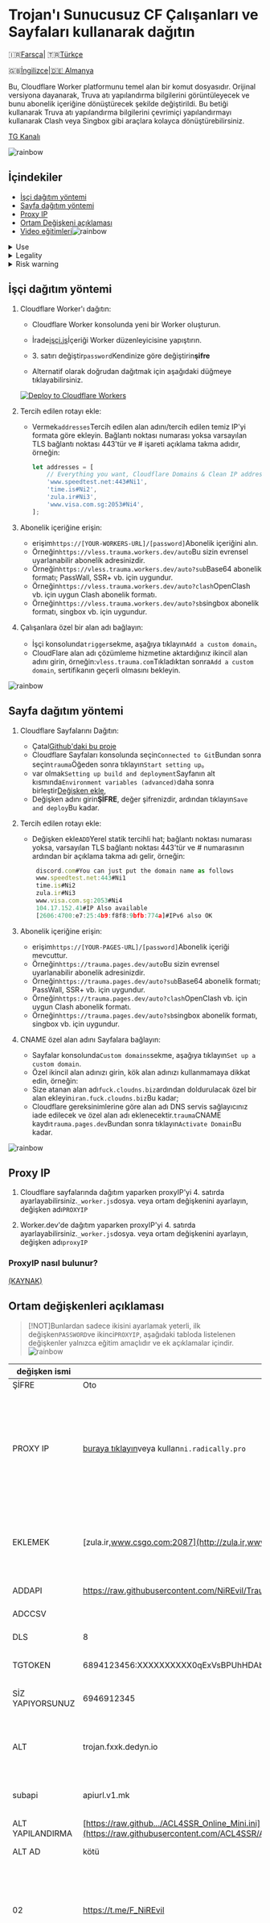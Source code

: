 # Trojan'ı Sunucusuz CF Çalışanları ve Sayfaları kullanarak dağıtın

🇮🇷[Farsça](README.fa.md)| 🇹🇷[Türkçe](README.tr.md)

🇬🇧[İngilizce](README.md)\|[🇩🇪 Almanya](README.de.md)

Bu, Cloudflare Worker platformunu temel alan bir komut dosyasıdır. Orijinal versiyona dayanarak, Truva atı yapılandırma bilgilerini görüntüleyecek ve bunu abonelik içeriğine dönüştürecek şekilde değiştirildi. Bu betiği kullanarak Truva atı yapılandırma bilgilerini çevrimiçi yapılandırmayı kullanarak Clash veya Singbox gibi araçlara kolayca dönüştürebilirsiniz.

[TG Kanalı](https://t.me/F_NiREvil)

![rainbow](https://github.com/NiREvil/vless/assets/126243832/1aca7f5d-6495-44b7-aced-072bae52f256)

## İçindekiler

-   [İşçi dağıtım yöntemi](#Workers-deployment-method)
-   [Sayfa dağıtım yöntemi](#Pages-deployment-method)
-   [Proxy IP](#proxyIP)
-   [Ortam Değişkeni açıklaması](#Environment-variables-description)
-   [Video eğitimleri](#Video-tutorials)![rainbow](https://github.com/NiREvil/vless/assets/126243832/1aca7f5d-6495-44b7-aced-072bae52f256)

<details>
<summary> Use </summary>

-   Bu proje yalnızca öğrenme, araştırma ve güvenlik testi amacıyla tasarlanmış ve geliştirilmiştir. Güvenlik araştırmacılarına, akademisyenlere ve teknoloji meraklılarına ağ iletişim teknolojisini anlamak ve uygulamak için bir araç sağlamayı amaçlamaktadır.
    </details>

<details>
<summary> Legality </summary>
  
  - Users must comply with local laws and regulations when downloading and using this project.
  - Users are responsible for ensuring that their actions comply with the laws, regulations and other applicable requirements of their region

</details>

<details>
<summary> Risk warning </summary>
  - Avoid leaking node configuration information by submitting false node configurations to the subscription service 
</details>

## İşçi dağıtım yöntemi

1.  Cloudflare Worker'ı dağıtın:

    -   Cloudflare Worker konsolunda yeni bir Worker oluşturun.

    -   İrade[işçi.js](https://github.com/NiREvil/Trauma/blob/main/_worker.js)İçeriği Worker düzenleyicisine yapıştırın.

    -   3\. satırı değiştir`password`Kendinize göre değiştirin**şifre**

    -   Alternatif olarak doğrudan dağıtmak için aşağıdaki düğmeye tıklayabilirsiniz.

    [![Deploy to Cloudflare Workers](https://deploy.workers.cloudflare.com/button)](https://deploy.workers.cloudflare.com/?url=https://github.com/NiREvil/Trauma)

2.  Tercih edilen rotayı ekle:
    -   Vermek`addresses`Tercih edilen alan adını/tercih edilen temiz IP'yi formata göre ekleyin. Bağlantı noktası numarası yoksa varsayılan TLS bağlantı noktası 443'tür ve # işareti açıklama takma adıdır, örneğin:
        ```js
        let addresses = [
        	// Everything you want, Cloudflare Domains & Clean IP addresses.
        	'www.speedtest.net:443#Ni1',
        	'time.is#Ni2',
        	'zula.ir#Ni3',
        	'www.visa.com.sg:2053#Ni4',
        ];
        ```

3.  Abonelik içeriğine erişin:
    -   erişim`https://[YOUR-WORKERS-URL]/[password]`Abonelik içeriğini alın.
    -   Örneğin`https://vless.trauma.workers.dev/auto`Bu sizin evrensel uyarlanabilir abonelik adresinizdir.
    -   Örneğin`https://vless.trauma.workers.dev/auto?sub`Base64 abonelik formatı; PassWall, SSR+ vb. için uygundur.
    -   Örneğin`https://vless.trauma.workers.dev/auto?clash`OpenClash vb. için uygun Clash abonelik formatı.
    -   Örneğin`https://vless.trauma.workers.dev/auto?sb`singbox abonelik formatı, singbox vb. için uygundur.

4.  Çalışanlara özel bir alan adı bağlayın:
    -   İşçi konsolunda`trigger`sekme, aşağıya tıklayın`Add a custom domain`。
    -   CloudFlare alan adı çözümleme hizmetine aktardığınız ikincil alan adını girin, örneğin:`vless.trauma.com`Tıkladıktan sonra`Add a custom domain`, sertifikanın geçerli olmasını bekleyin.

![rainbow](https://github.com/NiREvil/vless/assets/126243832/1aca7f5d-6495-44b7-aced-072bae52f256)

## Sayfa dağıtım yöntemi

1.  Cloudflare Sayfalarını Dağıtın:
    -   Çatal[Github'daki bu proje](https://github.com/NiREvil/Trauma/fork)
    -   Cloudflare Sayfaları konsolunda seçin`Connected to Git`Bundan sonra seçin`trauma`Öğeden sonra tıklayın`Start setting up`。
    -   var olmak`Setting up build and deployment`Sayfanın alt kısmında`Environment variables (advanced)`daha sonra birleştir[Değişken ekle](#Environment-variables-description),
    -   Değişken adını girin**ŞİFRE**, değer şifrenizdir, ardından tıklayın`Save and deploy`Bu kadar.

2.  Tercih edilen rotayı ekle:
    -   Değişken ekle`ADD`Yerel statik tercihli hat; bağlantı noktası numarası yoksa, varsayılan TLS bağlantı noktası 443'tür ve # numarasının ardından bir açıklama takma adı gelir, örneğin:
        ```js
         discord.com#You can just put the domain name as follows
         www.speedtest.net:443#Ni1
         time.is#Ni2
         zula.ir#Ni3
         www.visa.com.sg:2053#Ni4
         104.17.152.41#IP Also available
         [2606:4700:e7:25:4b9:f8f8:9bfb:774a]#IPv6 also OK
        ```

3.  Abonelik içeriğine erişin:
    -   erişim`https://[YOUR-PAGES-URL]/[password]`Abonelik içeriği mevcuttur.
    -   Örneğin`https://trauma.pages.dev/auto`Bu sizin evrensel uyarlanabilir abonelik adresinizdir.
    -   Örneğin`https://trauma.pages.dev/auto?sub`Base64 abonelik formatı; PassWall, SSR+ vb. için uygundur.
    -   Örneğin`https://trauma.pages.dev/auto?clash`OpenClash vb. için uygun Clash abonelik formatı.
    -   Örneğin`https://trauma.pages.dev/auto?sb`singbox abonelik formatı, singbox vb. için uygundur.

4.  CNAME özel alan adını Sayfalara bağlayın:
    -   Sayfalar konsolunda`Custom domains`sekme, aşağıya tıklayın`Set up a custom domain`.
    -   Özel ikincil alan adınızı girin, kök alan adınızı kullanmamaya dikkat edin, örneğin:
    -   Size atanan alan adı`fuck.cloudns.biz`ardından doldurulacak özel bir alan ekleyin`iran.fuck.cloudns.biz`Bu kadar;
    -   Cloudflare gereksinimlerine göre alan adı DNS servis sağlayıcınız iade edilecek ve özel alan adı eklenecektir.`trauma`CNAME kaydı`trauma.pages.dev`Bundan sonra tıklayın`Activate Domain`Bu kadar.

![rainbow](https://github.com/NiREvil/vless/assets/126243832/1aca7f5d-6495-44b7-aced-072bae52f256)

## Proxy IP

1.  Cloudflare sayfalarında dağıtım yaparken proxyIP'yi 4. satırda ayarlayabilirsiniz.`_worker.js`dosya. veya ortam değişkenini ayarlayın, değişken adı`PROXYIP`

2.  Worker.dev'de dağıtım yaparken proxyIP'yi 4. satırda ayarlayabilirsiniz.`_worker.js`dosya. veya ortam değişkenini ayarlayın, değişken adı`proxyIP`

### ProxyIP nasıl bulunur?

[(KAYNAK)](https://github.com/NiREvil/vless/edit/main/sub/ProxyIP.md)

## Ortam değişkenleri açıklaması

> [!NOT]Bunlardan sadece ikisini ayarlamak yeterli, ilk değişken`PASSWORD`ve ikinci`PROXYIP`, aşağıdaki tabloda listelenen değişkenler yalnızca eğitim amaçlıdır ve ek açıklamalar içindir.![rainbow](https://github.com/NiREvil/vless/assets/126243832/1aca7f5d-6495-44b7-aced-072bae52f256)

| değişken ismi    | Örnek                                                                                                                                          | Açıklama                                                                                                                                                                                       |
| ---------------- | ---------------------------------------------------------------------------------------------------------------------------------------------- | ---------------------------------------------------------------------------------------------------------------------------------------------------------------------------------------------- |
| ŞİFRE            | Oto                                                                                                                                            | Her değeri alabilir                                                                                                                                                                            |
| PROXY IP         | [buraya tıklayın](https://github.com/NiREvil/vless/edit/main/sub/ProxyIP.md)veya kullan`ni.radically.pro`                                      | CloudFlareCDN sitesine erişmek için bir proxy düğümü olarak (ProxyIP'ler arasında kullanılan birden fazla ProxyIP'yi destekler)`,`veya aralık olarak satır besleme)                            |
| EKLEMEK          | [zula.ir,www.csgo.com:2087](http://zula.ir,www.csgo.com:2087)                                                                                  | Yerel tercih edilen alan adı/tercih edilen IP (birden fazla öğeyi destekler)`,`veya aralık olarak satır besleme)                                                                               |
| ADDAPI           | <https://raw.githubusercontent.com/NiREvil/Trauma/main/cleanIPs.txt>                                                                           | Açıklamaya gerek yok herkes anlıyor                                                                                                                                                            |
| ADCCSV           |                                                                                                                                                | Açıklamaya gerek yok herkes anlıyor                                                                                                                                                            |
| DLS              | 8                                                                                                                                              | Açıklamaya gerek yok herkes anlıyor                                                                                                                                                            |
| TGTOKEN          | 6894123456:XXXXXXXXXX0qExVsBPUhHDAbXXXXXqWXgBA                                                                                                 | TG bildirimlerini göndermek için robot belirteci                                                                                                                                               |
| SİZ YAPIYORSUNUZ | 6946912345                                                                                                                                     | TG bildirimlerini almak için hesap dijital kimliği                                                                                                                                             |
| ALT              | trojan.fxxk.dedyn.io                                                                                                                           | Tercih edilen abonelik oluşturucu adresi (aboneyi kullanmak,`ADD`içinde yerel premium abonelik içeriği)                                                                                        |
| subapi           | apiurl.v1.mk                                                                                                                                   | Clash, singbox vb. abonelik dönüşümü arka ucu                                                                                                                                                  |
| ALT YAPILANDIRMA | [https://raw.github.../ACL4SSR_Online_Mini.ini](https://raw.githubusercontent.com/ACL4SSR/ACL4SSR/master/Clash/config/ACL4SSR_Online_Mini.ini) | Clash, singbox vb. Abonelik dönüşüm profilleri                                                                                                                                                 |
| ALT AD           | kötü                                                                                                                                           | Abonelik adı                                                                                                                                                                                   |
| 02               | <https://t.me/F_NiREvil>                                                                                                                       | Ana sayfa 302 atlaması (URL'ler arasında kullanılan birden fazla URL'yi destekler)`,`Veya satır sonunu aralayıcı olarak kullanın, eğer bu konuda yeniyseniz kullanmayın)                       |
| URL'si           | <https://t.me/F_NiREvil>                                                                                                                       | Ana sayfa gizleme (URL'ler arasında kullanılan birden fazla URL'yi destekler)`,`Veya satır sonlarını aralık olarak kullanın, rastgele ayarlar dolandırıcılığı önlemeyi kolayca tetikleyebilir) |

![rainbow](https://github.com/NiREvil/vless/assets/126243832/1aca7f5d-6495-44b7-aced-072bae52f256)

## Video eğitimleri

<https://github.com/NiREvil/Trauma/assets/126243832/92a430c3-4884-4831-bf8c-e328cfd78af8>

![rainbow](https://github.com/NiREvil/vless/assets/126243832/1aca7f5d-6495-44b7-aced-072bae52f256)

<https://github.com/NiREvil/Trauma/assets/126243832/f20a0215-bd75-4302-89dd-90a5bdd75cbc>

![rainbow](https://github.com/NiREvil/vless/assets/126243832/1aca7f5d-6495-44b7-aced-072bae52f256)

<https://github.com/NiREvil/Trauma/assets/126243832/f63c74c9-0e86-40a2-8894-e027c06776f5>

![rainbow](https://github.com/NiREvil/vless/assets/126243832/1aca7f5d-6495-44b7-aced-072bae52f256)

<https://github.com/NiREvil/Trauma/assets/126243832/61ce0b14-2c26-4325-a6c0-6f12cfc608d7>

![rainbow](https://github.com/NiREvil/vless/assets/126243832/1aca7f5d-6495-44b7-aced-072bae52f256)

# minnettar

[ca110us](https://github.com/ca110us/epeius)\|[Sterilize et](https://github.com/3Kmfi6HP/EDtunnel/tree/trojan)\|[zizifn](https://github.com/zizifn/edgetunnel)\|[Yemen 178](https://github.com/emn178/js-sha256)\|[ACL4SSR](https://github.com/ACL4SSR/ACL4SSR/tree/master/Clash/config)\|[Sheggs1999](https://github.com/SHIJS1999/cloudflare-worker-vless-ip)

![rainbow](https://github.com/NiREvil/vless/assets/126243832/1aca7f5d-6495-44b7-aced-072bae52f256)

